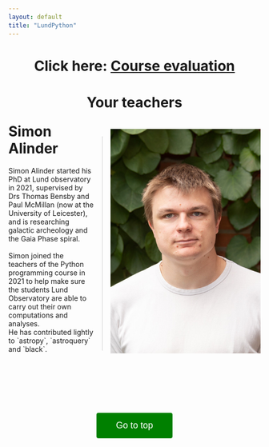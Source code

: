 ```yaml
---
layout: default
title: "LundPython"
---
```

<style>
intro {
	max-width: 14cm;
    height= 20cm;
    border: 0px;
}
div.vertical-line{
	width: 0px; /* Use only border style */
	height: 100%;
	float: right;
    opacity: 40%;
	border: 1px inset; /* This is default border style for <hr> tag */
    margin-right: 0.4cm;
    margin-left: 0.4cm;
    margin-top: 0.4cm;
}
#myBtn {
  font-size: 18px;
  border: none;
  outline: none;
  background-color: green;
  color: white;
  cursor: pointer;
  padding: 15px;
  border-radius: 4px;
  width: 4cm;
}

#myBtn:hover {
  background-color: #555;
}
</style>
<script>
function topFunction() {
  document.body.scrollTop = 0;
  document.documentElement.scrollTop = 0;
}
</script>
<h1><center>Click here: <a href="https://forms.gle/zYppss18GC7GYjJH8">Course evaluation</a></center></h1>
<h1><center>Your teachers </center></h1><br>
<intro>
	<img align="right" src="imgs/simon.jpeg" width=300>
    <div class="vertical-line" style="height: 11.3cm;"></div>
    <h1 style="margin-top:-0.3cm">Simon Alinder</h1>
    Simon Alinder started his PhD at Lund observatory in 2021, supervised by Drs Thomas Bensby and Paul McMillan (now at the University of Leicester), and is researching galactic archeology and the Gaia Phase spiral.<br>
    <br>
    Simon joined the teachers of the Python programming course in 2021 to help make sure the students Lund Observatory are able to carry out their own computations and analyses.<br>
    He has contributed lightly to `astropy`, `astroquery` and `black`.
</intro>
<br><br><br><br><br><br><br><br>
<center><button class="btn-default" onclick="topFunction()" id="myBtn" title="Go to top">Go to top</button><center>
